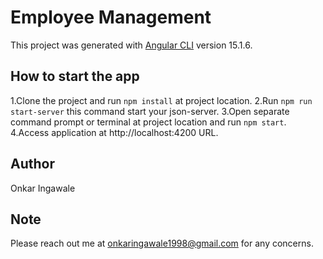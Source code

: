 # Employee Management

This project was generated with [Angular CLI](https://github.com/angular/angular-cli) version 15.1.6.

## How to start the app
1.Clone the project and run `npm install` at project location.
2.Run `npm run start-server` this command start your json-server. 
3.Open separate command prompt or terminal at project location and run  `npm start`.
4.Access application at http://localhost:4200 URL.

## Author
Onkar Ingawale

## Note
Please reach out me at onkaringawale1998@gmail.com for any concerns.
